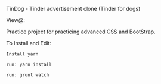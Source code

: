 TinDog - Tinder advertisement clone (Tinder for dogs)

View@:

Practice project for practicing advanced CSS and BootStrap.

To Install and Edit:

    Install yarn

    run: yarn install

    run: grunt watch

